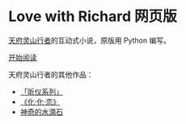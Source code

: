 # Love with Richard 网页版

[天府灵山行者]的互动式小说，原版用 Python 编写。

[开始阅读](https://dgck81lnn.github.io/lwr-web)

天府灵山行者的其他作品：

* [「昕仪系列」](https://www.bilibili.com/read/cv13377543)
* [《化·化·恋》](https://www.bilibili.com/read/cv5812924)
* [神奇的水滴石](https://dgck81lnn.github.io/blog/pages/shenqide_shuidi_shi)

[天府灵山行者]: https://space.bilibili.com/300711293
